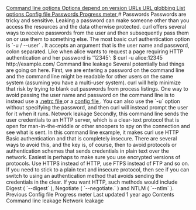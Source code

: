 <a href="options.html" class="navButton-94f2579c--pageItemWithChildrenNested-2c5d8183--navButtonClickable-161b88ca">
<span class="text-4505230f--UIH300-2063425d--textContentFamily-49a318e1--navButtonLabel-14a4968f">Command line options</span>
</a>
<a href="versions.html" class="navButton-94f2579c--pageItemWithChildrenNested-2c5d8183--navButtonClickable-161b88ca">
<span class="text-4505230f--UIH300-2063425d--textContentFamily-49a318e1--navButtonLabel-14a4968f">Options depend on version</span>
</a>
<a href="urls.html" class="navButton-94f2579c--pageItemWithChildrenNested-2c5d8183--navButtonClickable-161b88ca">
<span class="text-4505230f--UIH300-2063425d--textContentFamily-49a318e1--navButtonLabel-14a4968f">URLs</span>
</a>
<a href="globbing.html" class="navButton-94f2579c--pageItemWithChildrenNested-2c5d8183--navButtonClickable-161b88ca">
<span class="text-4505230f--UIH300-2063425d--textContentFamily-49a318e1--navButtonLabel-14a4968f">URL globbing</span>
</a>
<a href="listopts.html" class="navButton-94f2579c--pageItemWithChildrenNested-2c5d8183--navButtonClickable-161b88ca">
<span class="text-4505230f--UIH300-2063425d--textContentFamily-49a318e1--navButtonLabel-14a4968f">List options</span>
</a>
<a href="configfile.html" class="navButton-94f2579c--pageItemWithChildrenNested-2c5d8183--navButtonClickable-161b88ca">
<span class="text-4505230f--UIH300-2063425d--textContentFamily-49a318e1--navButtonLabel-14a4968f">Config file</span>
</a>
<a href="passwords.html" class="navButton-94f2579c--pageItemWithChildrenNested-2c5d8183--navButtonClickable-161b88ca--navButtonOpened-6a88552e">
<span class="text-4505230f--UIH300-2063425d--textContentFamily-49a318e1--navButtonLabel-14a4968f">Passwords</span>
</a>
<a href="progressmeter.html" class="navButton-94f2579c--pageItemWithChildrenNested-2c5d8183--navButtonClickable-161b88ca">
<span class="text-4505230f--UIH300-2063425d--textContentFamily-49a318e1--navButtonLabel-14a4968f">Progress meter</span>
</a># <span class="text-4505230f--DisplayH900-bfb998fa--textContentFamily-49a318e1">Passwords</span>
<span class="text-4505230f--UIH300-2063425d--textUIFamily-5ebd8e40--text-8ee2c8b2">
</span>
<span class="text-4505230f--UIH300-2063425d--textUIFamily-5ebd8e40--text-8ee2c8b2">
</span>
<span class="text-4505230f--TextH400-3033861f--textContentFamily-49a318e1">
<span data-key="4e5aec8bb68d4f1fa789acb0aaf1b3d6">
<span data-offset-key="4e5aec8bb68d4f1fa789acb0aaf1b3d6:0">Passwords are tricky and sensitive. Leaking a password can make someone other than you access the resources and the data otherwise protected.</span>
</span>
</span>
<span class="text-4505230f--TextH400-3033861f--textContentFamily-49a318e1">
<span data-key="911f7e46a4334d6897e304e635810406">
<span data-offset-key="911f7e46a4334d6897e304e635810406:0">curl offers several ways to receive passwords from the user and then subsequently pass them on or use them to something else.</span>
</span>
</span>
<span class="text-4505230f--TextH400-3033861f--textContentFamily-49a318e1">
<span data-key="1908b397f25744b9a1b13155e063a26b">
<span data-offset-key="1908b397f25744b9a1b13155e063a26b:0">The most basic curl authentication option is </span>
<span data-offset-key="1908b397f25744b9a1b13155e063a26b:1">`-u / --user`</span>
<span data-offset-key="1908b397f25744b9a1b13155e063a26b:2">. It accepts an argument that is the user name and password, colon separated. Like when alice wants to request a page requiring HTTP authentication and her password is '12345':</span>
</span>
</span>    $ curl -u alice:12345 http://example.com/<span class="text-4505230f--HeadingH700-04e1a2a3--textContentFamily-49a318e1">
<span data-key="4699a94404934c8191048225eba10285">
<span data-offset-key="4699a94404934c8191048225eba10285:0">Command line leakage</span>
</span>
</span>
<span class="text-4505230f--TextH400-3033861f--textContentFamily-49a318e1">
<span data-key="58d919a480bc4d528091215e54b9c571">
<span data-offset-key="58d919a480bc4d528091215e54b9c571:0">Several potentially bad things are going on here. First, we are entering a password on the command line and the command line might be readable for other users on the same system (assuming you have a multi-user system). curl will help minimize that risk by trying to blank out passwords from process listings.</span>
</span>
</span>
<span class="text-4505230f--TextH400-3033861f--textContentFamily-49a318e1">
<span data-key="07e7c8bde2ed4af9a875a6987a785a47">
<span data-offset-key="07e7c8bde2ed4af9a875a6987a785a47:0">One way to avoid passing the user name and password on the command line is to instead use a </span>
</span>
<a href="../usingcurl/netrc.html" class="link-a079aa82--primary-53a25e66--link-faf6c434">
<span data-key="97559396061c4b7dbacd0f1677067b99">
<span data-offset-key="97559396061c4b7dbacd0f1677067b99:0">.netrc file</span>
</span>
</a>
<span data-key="b3e8fc630a2e4d2fa83ae8bd74d0a9d6">
<span data-offset-key="b3e8fc630a2e4d2fa83ae8bd74d0a9d6:0"> or a </span>
</span>
<a href="configfile.html" class="link-a079aa82--primary-53a25e66--link-faf6c434">
<span data-key="a2f9494dce6244ffa10020e5fbc4226a">
<span data-offset-key="a2f9494dce6244ffa10020e5fbc4226a:0">config file</span>
</span>
</a>
<span data-key="4f0298a2ece74083802a34e7f3e28bf1">
<span data-offset-key="4f0298a2ece74083802a34e7f3e28bf1:0">. You can also use the </span>
<span data-offset-key="4f0298a2ece74083802a34e7f3e28bf1:1">`-u`</span>
<span data-offset-key="4f0298a2ece74083802a34e7f3e28bf1:2"> option without specifying the password, and then curl will instead prompt the user for it when it runs.</span>
</span>
</span>
<span class="text-4505230f--HeadingH700-04e1a2a3--textContentFamily-49a318e1">
<span data-key="c4492c6945b04b4e8aff397aea2245e9">
<span data-offset-key="c4492c6945b04b4e8aff397aea2245e9:0">Network leakage</span>
</span>
</span>
<span class="text-4505230f--TextH400-3033861f--textContentFamily-49a318e1">
<span data-key="2234330dfa9244b4a001baf77e26a840">
<span data-offset-key="2234330dfa9244b4a001baf77e26a840:0">Secondly, this command line sends the user credentials to an HTTP server, which is a clear-text protocol that is open for man-in-the-middle or other snoopers to spy on the connection and see what is sent. In this command line example, it makes curl use HTTP Basic authentication and that is completely insecure.</span>
</span>
</span>
<span class="text-4505230f--TextH400-3033861f--textContentFamily-49a318e1">
<span data-key="77ac62d24c194139ba2cc19bb7744059">
<span data-offset-key="77ac62d24c194139ba2cc19bb7744059:0">There are several ways to avoid this, and the key is, of course, then to avoid protocols or authentication schemes that sends credentials in plain text over the network. Easiest is perhaps to make sure you use encrypted versions of protocols. Use HTTPS instead of HTTP, use FTPS instead of FTP and so on.</span>
</span>
</span>
<span class="text-4505230f--TextH400-3033861f--textContentFamily-49a318e1">
<span data-key="812b9649bb7f4f46b60321cc7dad64ba">
<span data-offset-key="812b9649bb7f4f46b60321cc7dad64ba:0">If you need to stick to a plain text and insecure protocol, then see if you can switch to using an authentication method that avoids sending the credentials in the clear. If you want HTTP, such methods would include Digest (</span>
<span data-offset-key="812b9649bb7f4f46b60321cc7dad64ba:1">`--digest`</span>
<span data-offset-key="812b9649bb7f4f46b60321cc7dad64ba:2">), Negotiate (</span>
<span data-offset-key="812b9649bb7f4f46b60321cc7dad64ba:3">`--negotiate.`</span>
<span data-offset-key="812b9649bb7f4f46b60321cc7dad64ba:4">) and NTLM (</span>
<span data-offset-key="812b9649bb7f4f46b60321cc7dad64ba:5">`--ntlm`</span>
<span data-offset-key="812b9649bb7f4f46b60321cc7dad64ba:6">).</span>
</span>
</span>
<a href="configfile.html" class="reset-3c756112--card-6570f064--whiteCard-fff091a4--cardPrevious-56a5e674">
</a>
<span class="text-4505230f--TextH200-a3425406--textContentFamily-49a318e1">Previous</span>
<span class="text-4505230f--UIH400-4e41e82a--textContentFamily-49a318e1">Config file</span>
<a href="progressmeter.html" class="reset-3c756112--card-6570f064--whiteCard-fff091a4--cardNext-19241c42">
</a>
<span class="text-4505230f--UIH400-4e41e82a--textContentFamily-49a318e1">Progress meter</span>
<span class="text-4505230f--TextH200-a3425406--textContentFamily-49a318e1">Last updated 1 year ago</span>
<span class="text-4505230f--InfoH100-1e92e1d1--textContentFamily-49a318e1">Contents</span>
<a href="passwords.html#command-line-leakage" class="reset-3c756112--menuItem-aa02f6ec--menuItemLight-757d5235--menuItemInline-173bdf97--pageTocItem-f4427024">
</a>
<span class="text-4505230f--UIH300-2063425d--textContentFamily-49a318e1">
<span class="text-4505230f--UIH200-50ead35f--textContentFamily-49a318e1">Command line leakage</span>
</span>
<a href="passwords.html#network-leakage" class="reset-3c756112--menuItem-aa02f6ec--menuItemLight-757d5235--menuItemInline-173bdf97--pageTocItem-f4427024">
</a>
<span class="text-4505230f--UIH300-2063425d--textContentFamily-49a318e1">
<span class="text-4505230f--UIH200-50ead35f--textContentFamily-49a318e1">Network leakage</span>
</span>

